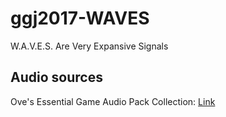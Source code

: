 # ggj2017-WAVES
W.A.V.E.S. Are Very Expansive Signals


## Audio sources
Ove's Essential Game Audio Pack Collection: [Link](http://opengameart.org/content/oves-essential-game-audio-pack-collection-160-files-updated)